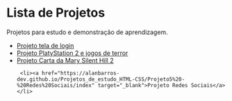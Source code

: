 # Lista de Projetos
 Projetos para estudo e demonstração de aprendizagem.

 <ul>
     <li><a href="https://alanbarros-dev.github.io/Projetos_de_estudo_HTML-CSS/Projeto1%20-%20Pagina%20de%20Login/index" target="_blank">Projeto tela de login</a></li>
     <li><a href="https://alanbarros-dev.github.io/Projetos_de_estudo_HTML-CSS/Projeto2%20-%20PS2/index" target="blank">Projeto PlatyStation 2 e jogos de terror</a></li>
     <li><a href="https://alanbarros-dev.github.io/Projetos_de_estudo_HTML-CSS/Projeto3%20-%20Carta%20da%20Mary%20SH2/" target="_blank">Projeto Carta da Mary Silent Hill 2</a></li>
 
     <li><a href="https://alanbarros-dev.github.io/Projetos_de_estudo_HTML-CSS/Projeto5%20-%20Redes%20Sociais/index" target="_blank">Projeto Redes Sociais</a></li>
 </ul>

